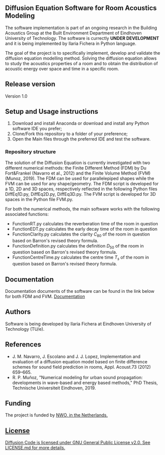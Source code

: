 ## Diffusion Equation Software for Room Acoustics Modeling
The software implementation is part of an ongoing research in the Building Acoustics Group at the Built Environment Department of Eindhoven University of Technology.
The software is currectly **UNDER DEVELOPMENT** and it is being implemented by Ilaria Fichera in Python language.

The goal of the project is to specifically implement, develop and validate the diffusion equation modelling method.
Solving the diffusion equation allows to study the acoustics properties of a room and to obtain the distribution of acoustic energy over space and time in a specific room.

## Release version
Version 1.0

## Setup and Usage instructions
1. Download and install Anaconda or download and install any Python software IDE you prefer;
2. Clone/Fork this repository to a folder of your preference;
3. Open the Main files through the preferred IDE and test the software.

### Repository structure
The solution of the Diffusion Equation is currently investigated with two different numerical methods: the Finite Different Method (FDM) by Du Fort&Frankel (Navarro et al., 2012) and the Finite Volume Method (FVM) (Munoz, 2019). 
The FDM can be used for parallelepiped shapes while the FVM can be used for any shape/geometry.
The FDM script is developed for a 1D, 2D and 3D spaces, respectively reflected in the following Python files DiffEq1D.py, DiffEq2D.py, DiffEq3D.py.
The FVM script is developed for 3D spaces in the Python file FVM.py. 

For both the numerical methods, the main software works with the following associated functions:
+ FunctionRT.py calculates the reverberation time of the room in question
+ FunctionEDT.py calculates the early decay time of the room in question
+ FunctionClarity.py calculates the clarity $C_{80}$ of the room in question based on Barron's revised theory formula.
+ FunctionDefinition.py calculates the definition $D_{50}$ of the room in question based on Barron's revised theory formula.
+ FunctionCentreTime.py calculates the centre time $T_s$ of the room in question based on Barron's revised theory formula.

## Documentation
Documentation documents of the software can be found in the link below for both FDM and FVM.
[Documentation](https://building-acoustics-tu-eindhoven.github.io/Diffusion/index.html)

## Authors
Software is being developed by Ilaria Fichera at Eindhoven University of Technology (TU/e).

## References
+ J. M. Navarro, J. Escolano and J. J. Lopez, Implementation and evaluation of a diffusion equation model based on finite difference schemes for sound field prediction in rooms, Appl. Acoust.73 (2012) 659–665.
+ R. P. Muñoz, "Numerical modeling for urban sound propagation: developments in wave-based and energy based methods," PhD Thesis, Technische Universiteit Eindhoven, 2019.

## Funding
The project is funded by <u>[NWO](https://www.nwo.nl/projecten/19430), in the Netherlands.

## License
Diffusion Code is licensed under GNU General Public License v2.0. See LICENSE.md for more details.
